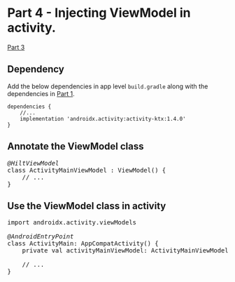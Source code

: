 # Part 4 - Injecting ViewModel in activity.

[Part 3](part-3.md)

## Dependency
Add the below dependencies in app level `build.gradle` along with the dependencies in [Part 1](part-1.md).  
```
dependencies {
    //...
    implementation 'androidx.activity:activity-ktx:1.4.0'
}
```

## Annotate the ViewModel class
<pre>
<i>@HiltViewModel</i>
class ActivityMainViewModel : ViewModel() {
    // ...
}
</pre>

## Use the ViewModel class in activity
<pre>
import androidx.activity.viewModels

<i>@AndroidEntryPoint</i>
class ActivityMain: AppCompatActivity() {
    private val activityMainViewModel: ActivityMainViewModel by <i>viewModels()</i>
    
    // ...
}
</pre>
